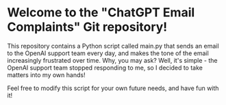 # Welcome to the "ChatGPT Email Complaints" Git repository!

This repository contains a Python script called main.py that sends an email to the OpenAI support team every day, and makes the tone of the email increasingly frustrated over time. Why, you may ask? Well, it's simple - the OpenAI support team stopped responding to me, so I decided to take matters into my own hands!

Feel free to modify this script for your own future needs, and have fun with it!